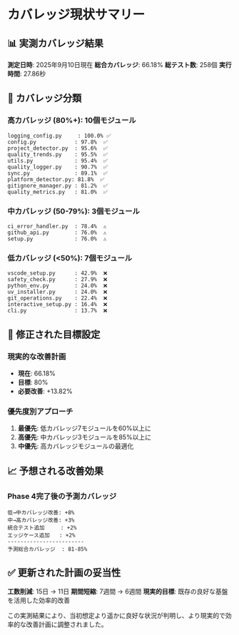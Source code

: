 # カバレッジ現状サマリー

## 📊 実測カバレッジ結果

**測定日時**: 2025年9月10日現在
**総合カバレッジ**: 66.18%
**総テスト数**: 258個
**実行時間**: 27.86秒

## 🎯 カバレッジ分類

### 高カバレッジ (80%+): 10個モジュール
```
logging_config.py     : 100.0% ✅
config.py            : 97.8%  ✅
project_detector.py  : 95.6%  ✅
quality_trends.py    : 95.5%  ✅
utils.py             : 95.4%  ✅
quality_logger.py    : 90.7%  ✅
sync.py              : 89.1%  ✅
platform_detector.py: 81.8%  ✅
gitignore_manager.py : 81.2%  ✅
quality_metrics.py   : 81.0%  ✅
```

### 中カバレッジ (50-79%): 3個モジュール
```
ci_error_handler.py  : 78.4%  ⚠️
github_api.py        : 76.0%  ⚠️
setup.py             : 76.0%  ⚠️
```

### 低カバレッジ (<50%): 7個モジュール
```
vscode_setup.py      : 42.9%  ❌
safety_check.py      : 27.9%  ❌
python_env.py        : 24.0%  ❌
uv_installer.py      : 24.0%  ❌
git_operations.py    : 22.4%  ❌
interactive_setup.py : 16.4%  ❌
cli.py               : 13.7%  ❌
```

## 🎯 修正された目標設定

### 現実的な改善計画
- **現在**: 66.18%
- **目標**: 80%
- **必要改善**: +13.82%

### 優先度別アプローチ
1. **最優先**: 低カバレッジ7モジュールを60%以上に
2. **高優先**: 中カバレッジ3モジュールを85%以上に
3. **中優先**: 高カバレッジモジュールの最適化

## 📈 予想される改善効果

### Phase 4完了後の予測カバレッジ
```
低→中カバレッジ改善: +8%
中→高カバレッジ改善: +3%
統合テスト追加     : +2%
エッジケース追加   : +2%
------------------------
予測総合カバレッジ  : 81-85%
```

## ✅ 更新された計画の妥当性

**工数削減**: 15日 → 11日
**期間短縮**: 7週間 → 6週間
**現実的目標**: 既存の良好な基盤を活用した効率的改善

この実測結果により、当初想定より遥かに良好な状況が判明し、より現実的で効率的な改善計画に調整されました。
